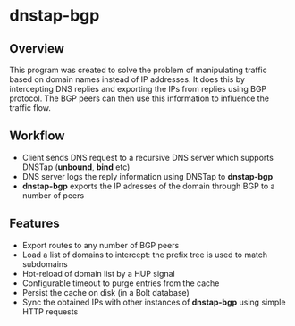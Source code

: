 # dnstap-bgp

## Overview
This program was created to solve the problem of manipulating traffic based on domain names instead of IP addresses. It does this by intercepting DNS replies and exporting the IPs from replies using BGP protocol. The BGP peers can then use this information to influence the traffic flow.

## Workflow
* Client sends DNS request to a recursive DNS server which supports DNSTap (**unbound**, **bind** etc)
* DNS server logs the reply information using DNSTap to **dnstap-bgp**
* **dnstap-bgp** exports the IP adresses of the domain through BGP to a number of peers

## Features
* Export routes to any number of BGP peers
* Load a list of domains to intercept: the prefix tree is used to match subdomains
* Hot-reload of domain list by a HUP signal
* Configurable timeout to purge entries from the cache
* Persist the cache on disk (in a Bolt database)
* Sync the obtained IPs with other instances of **dnstap-bgp** using simple HTTP requests
